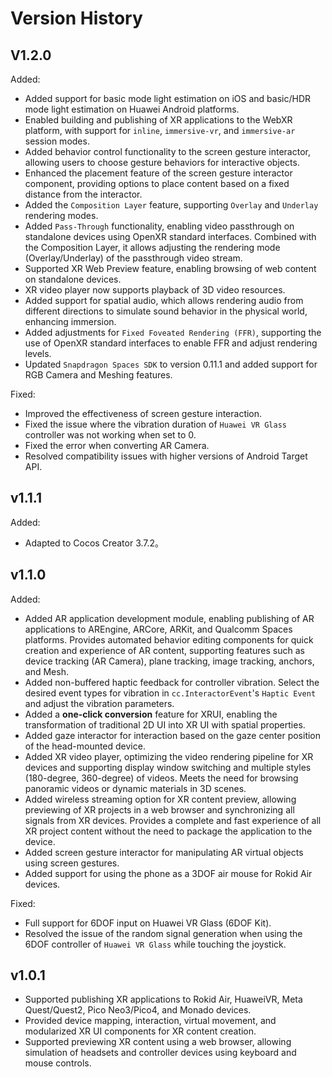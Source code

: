 # Version History

## V1.2.0

Added:
- Added support for basic mode light estimation on iOS and basic/HDR mode light estimation on Huawei Android platforms.
- Enabled building and publishing of XR applications to the WebXR platform, with support for `inline`, `immersive-vr`, and `immersive-ar` session modes.
- Added behavior control functionality to the screen gesture interactor, allowing users to choose gesture behaviors for interactive objects.
- Enhanced the placement feature of the screen gesture interactor component, providing options to place content based on a fixed distance from the interactor.
- Added the `Composition Layer` feature, supporting `Overlay` and `Underlay` rendering modes.
- Added `Pass-Through` functionality, enabling video passthrough on standalone devices using OpenXR standard interfaces. Combined with the Composition Layer, it allows adjusting the rendering mode (Overlay/Underlay) of the passthrough video stream.
- Supported XR Web Preview feature, enabling browsing of web content on standalone devices.
- XR video player now supports playback of 3D video resources.
- Added support for spatial audio, which allows rendering audio from different directions to simulate sound behavior in the physical world, enhancing immersion.
- Added adjustments for `Fixed Foveated Rendering (FFR)`, supporting the use of OpenXR standard interfaces to enable FFR and adjust rendering levels.
- Updated `Snapdragon Spaces SDK` to version 0.11.1 and added support for RGB Camera and Meshing features.

Fixed:

- Improved the effectiveness of screen gesture interaction.
- Fixed the issue where the vibration duration of `Huawei VR Glass` controller was not working when set to 0.
- Fixed the error when converting AR Camera.
- Resolved compatibility issues with higher versions of Android Target API.

## v1.1.1

Added:

- Adapted to Cocos Creator 3.7.2。

## v1.1.0

Added:

- Added AR application development module, enabling publishing of AR applications to AREngine, ARCore, ARKit, and Qualcomm Spaces platforms. Provides automated behavior editing components for quick creation and experience of AR content, supporting features such as device tracking (AR Camera), plane tracking, image tracking, anchors, and Mesh.
- Added non-buffered haptic feedback for controller vibration. Select the desired event types for vibration in `cc.InteractorEvent`'s `Haptic Event` and adjust the vibration parameters.
- Added a **one-click conversion** feature for XRUI, enabling the transformation of traditional 2D UI into XR UI with spatial properties.
- Added gaze interactor for interaction based on the gaze center position of the head-mounted device.
- Added XR video player, optimizing the video rendering pipeline for XR devices and supporting display window switching and multiple styles (180-degree, 360-degree) of videos. Meets the need for browsing panoramic videos or dynamic materials in 3D scenes.
- Added wireless streaming option for XR content preview, allowing previewing of XR projects in a web browser and synchronizing all signals from XR devices. Provides a complete and fast experience of all XR project content without the need to package the application to the device.
- Added screen gesture interactor for manipulating AR virtual objects using screen gestures.
- Added support for using the phone as a 3DOF air mouse for Rokid Air devices.

Fixed:

- Full support for 6DOF input on Huawei VR Glass (6DOF Kit).
- Resolved the issue of the random signal generation when using the 6DOF controller of `Huawei VR Glass` while touching the joystick.

## v1.0.1

- Supported publishing XR applications to Rokid Air, HuaweiVR, Meta Quest/Quest2, Pico Neo3/Pico4, and Monado devices.
- Provided device mapping, interaction, virtual movement, and modularized XR UI components for XR content creation.
- Supported previewing XR content using a web browser, allowing simulation of headsets and controller devices using keyboard and mouse controls.
